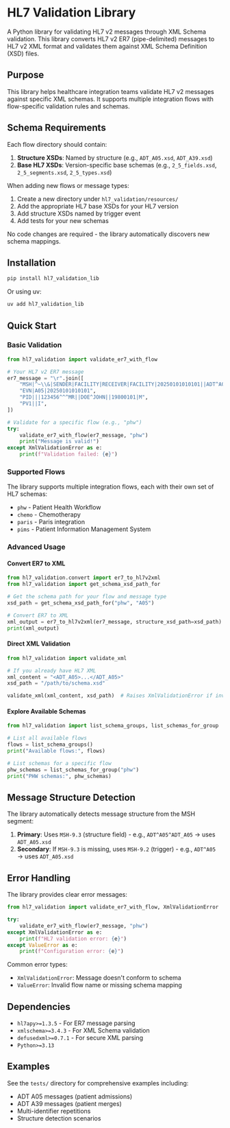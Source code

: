 # HL7 Validation Library

A Python library for validating HL7 v2 messages through XML Schema validation. This library converts HL7 v2 ER7 (pipe-delimited) messages to HL7 v2 XML format and validates them against XML Schema Definition (XSD) files.

## Purpose

This library helps healthcare integration teams validate HL7 v2 messages against specific XML schemas. It supports multiple integration flows with flow-specific validation rules and schemas.

## Schema Requirements

Each flow directory should contain:

1. **Structure XSDs**: Named by structure (e.g., `ADT_A05.xsd`, `ADT_A39.xsd`)
2. **Base HL7 XSDs**: Version-specific base schemas (e.g., `2_5_fields.xsd`, `2_5_segments.xsd`, `2_5_types.xsd`)

When adding new flows or message types:

1. Create a new directory under `hl7_validation/resources/`
2. Add the appropriate HL7 base XSDs for your HL7 version
3. Add structure XSDs named by trigger event
4. Add tests for your new schemas

No code changes are required - the library automatically discovers new schema mappings.


## Installation

```bash
pip install hl7_validation_lib
```

Or using uv:
```bash
uv add hl7_validation_lib
```

## Quick Start

### Basic Validation

```python
from hl7_validation import validate_er7_with_flow

# Your HL7 v2 ER7 message
er7_message = "\r".join([
    "MSH|^~\\&|SENDER|FACILITY|RECEIVER|FACILITY|20250101010101||ADT^A05^ADT_A05|MSG123|P|2.5",
    "EVN|A05|20250101010101",
    "PID|||123456^^^MR||DOE^JOHN||19800101|M",
    "PV1||I",
])

# Validate for a specific flow (e.g., "phw")
try:
    validate_er7_with_flow(er7_message, "phw")
    print("Message is valid!")
except XmlValidationError as e:
    print(f"Validation failed: {e}")
```

### Supported Flows

The library supports multiple integration flows, each with their own set of HL7 schemas:

- `phw` - Patient Health Workflow
- `chemo` - Chemotherapy
- `paris` - Paris integration
- `pims` - Patient Information Management System

### Advanced Usage

#### Convert ER7 to XML

```python
from hl7_validation.convert import er7_to_hl7v2xml
from hl7_validation import get_schema_xsd_path_for

# Get the schema path for your flow and message type
xsd_path = get_schema_xsd_path_for("phw", "A05")

# Convert ER7 to XML
xml_output = er7_to_hl7v2xml(er7_message, structure_xsd_path=xsd_path)
print(xml_output)
```

#### Direct XML Validation

```python
from hl7_validation import validate_xml

# If you already have HL7 XML
xml_content = "<ADT_A05>...</ADT_A05>"
xsd_path = "/path/to/schema.xsd"

validate_xml(xml_content, xsd_path)  # Raises XmlValidationError if invalid
```

#### Explore Available Schemas

```python
from hl7_validation import list_schema_groups, list_schemas_for_group

# List all available flows
flows = list_schema_groups()
print("Available flows:", flows)

# List schemas for a specific flow
phw_schemas = list_schemas_for_group("phw")
print("PHW schemas:", phw_schemas)
```

## Message Structure Detection

The library automatically detects message structure from the MSH segment:

1. **Primary**: Uses `MSH-9.3` (structure field) - e.g., `ADT^A05^ADT_A05` → uses `ADT_A05.xsd`
2. **Secondary**: If `MSH-9.3` is missing, uses `MSH-9.2` (trigger) - e.g., `ADT^A05` → uses `ADT_A05.xsd`

## Error Handling

The library provides clear error messages:

```python
from hl7_validation import validate_er7_with_flow, XmlValidationError

try:
    validate_er7_with_flow(er7_message, "phw")
except XmlValidationError as e:
    print(f"HL7 validation error: {e}")
except ValueError as e:
    print(f"Configuration error: {e}")
```

Common error types:
- `XmlValidationError`: Message doesn't conform to schema
- `ValueError`: Invalid flow name or missing schema mapping

## Dependencies

- `hl7apy>=1.3.5` - For ER7 message parsing
- `xmlschema>=3.4.3` - For XML Schema validation
- `defusedxml>=0.7.1` - For secure XML parsing
- `Python>=3.13`

## Examples

See the `tests/` directory for comprehensive examples including:
- ADT A05 messages (patient admissions)
- ADT A39 messages (patient merges)
- Multi-identifier repetitions
- Structure detection scenarios
